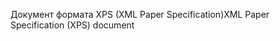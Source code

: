 <span data-ttu-id="8cfb4-101">Документ формата XPS (XML Paper Specification)</span><span class="sxs-lookup"><span data-stu-id="8cfb4-101">XML Paper Specification (XPS) document</span></span>